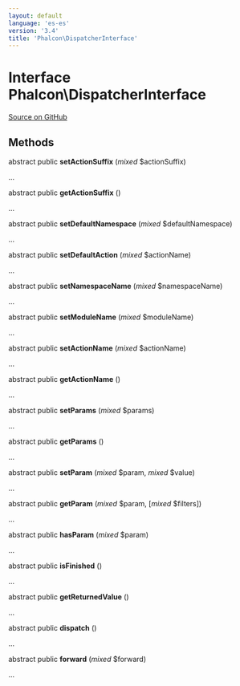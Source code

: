 ```yaml
---
layout: default
language: 'es-es'
version: '3.4'
title: 'Phalcon\DispatcherInterface'
---
```

# Interface **Phalcon\DispatcherInterface**

<a href="https://github.com/phalcon/cphalcon/tree/v3.4.0/phalcon/dispatcherinterface.zep" class="btn btn-default btn-sm">Source on GitHub</a>

## Methods
abstract public  **setActionSuffix** (*mixed* $actionSuffix)

...


abstract public  **getActionSuffix** ()

...


abstract public  **setDefaultNamespace** (*mixed* $defaultNamespace)

...


abstract public  **setDefaultAction** (*mixed* $actionName)

...


abstract public  **setNamespaceName** (*mixed* $namespaceName)

...


abstract public  **setModuleName** (*mixed* $moduleName)

...


abstract public  **setActionName** (*mixed* $actionName)

...


abstract public  **getActionName** ()

...


abstract public  **setParams** (*mixed* $params)

...


abstract public  **getParams** ()

...


abstract public  **setParam** (*mixed* $param, *mixed* $value)

...


abstract public  **getParam** (*mixed* $param, [*mixed* $filters])

...


abstract public  **hasParam** (*mixed* $param)

...


abstract public  **isFinished** ()

...


abstract public  **getReturnedValue** ()

...


abstract public  **dispatch** ()

...


abstract public  **forward** (*mixed* $forward)

...



